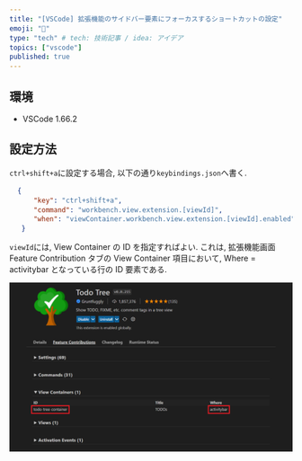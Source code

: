```yaml
---
title: "[VSCode] 拡張機能のサイドバー要素にフォーカスするショートカットの設定"
emoji: "📝"
type: "tech" # tech: 技術記事 / idea: アイデア
topics: ["vscode"]
published: true
---
```


## 環境

- VSCode 1.66.2

## 設定方法

`ctrl+shift+a`に設定する場合, 以下の通り`keybindings.json`へ書く.

```json
  {
      "key": "ctrl+shift+a",
      "command": "workbench.view.extension.[viewId]",
      "when": "viewContainer.workbench.view.extension.[viewId].enabled"
   }
```

`viewId`には, View Container の ID を指定すればよい. これは, 拡張機能画面 Feature Contribution タブの View Container 項目において, Where = activitybar となっている行の ID 要素である.

![viewIdの表示画面](/images/539ae5f178ca8f/show_viewId.png)
